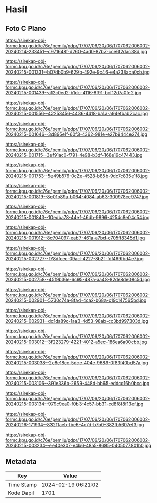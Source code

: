 # Hasil

## Foto C Plano

https://sirekap-obj-formc.kpu.go.id/c76e/pemilu/pdpr/17/07/06/20/06/1707062006002-20240214-233451--c971648f-d260-4ad0-87b7-cce6f2dac38d.jpg

https://sirekap-obj-formc.kpu.go.id/c76e/pemilu/pdpr/17/07/06/20/06/1707062006002-20240215-001331--b07db0b9-629b-492e-9c46-e4a238aca0cb.jpg

https://sirekap-obj-formc.kpu.go.id/c76e/pemilu/pdpr/17/07/06/20/06/1707062006002-20240215-001439--a12c0ed2-b1dc-4116-8f91-bcf12d7a0fe2.jpg

https://sirekap-obj-formc.kpu.go.id/c76e/pemilu/pdpr/17/07/06/20/06/1707062006002-20240215-001556--42253456-4436-4418-ba1a-a94efbab2cac.jpg

https://sirekap-obj-formc.kpu.go.id/c76e/pemilu/pdpr/17/07/06/20/06/1707062006002-20240215-001646--3d895e1f-60f3-4362-981e-e27b9444e274.jpg

https://sirekap-obj-formc.kpu.go.id/c76e/pemilu/pdpr/17/07/06/20/06/1707062006002-20240215-001715--3ef91ac0-f791-4e98-b3df-168e19c47443.jpg

https://sirekap-obj-formc.kpu.go.id/c76e/pemilu/pdpr/17/07/06/20/06/1707062006002-20240215-001753--5e49b576-0c2e-4528-b85b-9dc7c835e1f8.jpg

https://sirekap-obj-formc.kpu.go.id/c76e/pemilu/pdpr/17/07/06/20/06/1707062006002-20240215-001819--8c01b89a-b064-4084-ab63-300978ce9747.jpg

https://sirekap-obj-formc.kpu.go.id/c76e/pemilu/pdpr/17/07/06/20/06/1707062006002-20240215-001843--10edba78-44ef-46db-9896-4254c8e04c54.jpg

https://sirekap-obj-formc.kpu.go.id/c76e/pemilu/pdpr/17/07/06/20/06/1707062006002-20240215-001912--8c704097-eab7-461a-a7bd-c705ff8345d1.jpg

https://sirekap-obj-formc.kpu.go.id/c76e/pemilu/pdpr/17/07/06/20/06/1707062006002-20240215-002727--f78dfcec-09ad-4227-8b2f-fdf469fbd4e7.jpg

https://sirekap-obj-formc.kpu.go.id/c76e/pemilu/pdpr/17/07/06/20/06/1707062006002-20240215-002758--45f9b36e-6c95-487a-aa48-82de8de08c5d.jpg

https://sirekap-obj-formc.kpu.go.id/c76e/pemilu/pdpr/17/07/06/20/06/1707062006002-20240215-002901--5730c74a-8fa4-4ca2-b68a-c19c147565bd.jpg

https://sirekap-obj-formc.kpu.go.id/c76e/pemilu/pdpr/17/07/06/20/06/1707062006002-20240215-002931--dc1da89c-1aa3-4d53-98ab-cc3bd997303d.jpg

https://sirekap-obj-formc.kpu.go.id/c76e/pemilu/pdpr/17/07/06/20/06/1707062006002-20240215-003012--3f223279-4221-4012-a5ec-186ea6a00cbb.jpg

https://sirekap-obj-formc.kpu.go.id/c76e/pemilu/pdpr/17/07/06/20/06/1707062006002-20240215-003038--2c8e18cc-5dce-404e-9689-0f83f40bd57a.jpg

https://sirekap-obj-formc.kpu.go.id/c76e/pemilu/pdpr/17/07/06/20/06/1707062006002-20240215-003106--391e336b-2659-448d-bb65-eddcd16b0bcc.jpg

https://sirekap-obj-formc.kpu.go.id/c76e/pemilu/pdpr/17/07/06/20/06/1707062006002-20240215-003134--979c9ea0-f0b3-4c57-bb31-cd8f8f8f13ef.jpg

https://sirekap-obj-formc.kpu.go.id/c76e/pemilu/pdpr/17/07/06/20/06/1707062006002-20240216-171934--83211aeb-fbe6-4c7d-b7b0-382fb5607ef3.jpg

https://sirekap-obj-formc.kpu.go.id/c76e/pemilu/pdpr/17/07/06/20/06/1707062006002-20240215-003234--ee40e307-e4b6-48a5-8685-0405077801b0.jpg


## Metadata

| Key        | Value               |
| ---------- | ------------------- |
| Time Stamp | 2024-02-19 06:21:02 |
| Kode Dapil | 1701                |



